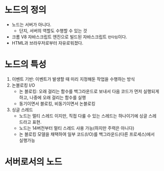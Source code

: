 # 노드의 정의
- 노드는 서버가 아니다.
  - 단지, 서버의 역할도 수행할 수 있는 것
- 크롬 V8 자바스크립트 엔진으로 빌드된 자바스크립트 `런타임`이다.
- HTML과 브라우저로부터 자유로워졌다.

# 노드의 특성
1. 이벤트 기반: 이벤트가 발생할 때 미리 지정해둔 작업을 수행하는 방식
2. 논블로킹 I/O
    - 논 블로킹: 오래 걸리는 함수를 백그라운드로 보내서 다음 코드가 먼저 실행되게 하고, 나중에 오래 걸리는 함수를 실행
    - 동기이면서 블로킹, 비동기이면서 논블로킹
3. 싱글 스레드
    - 노드는 멀티 스레드 이지만, 직접 다룰 수 있는 스레드는 하나이기에 싱글 스레드라고 표현.
    - 노드는 14버전부터 멀티 스레드 사용 가능(하지만 주력은 아니다)
    - 논 블로킹 모델을 채택하여 일부 코드(I/O)를 백그라운드(다른 프로세스)에서 실행가능 

# 서버로서의 노드
